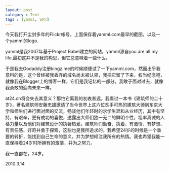 ```yaml
---
layout: post
category : Text
tags : [yamml, 记忆]
---
```

今天我打开尘封多年的Flickr帐号，上面保存着yamml.com最早的截图，以及一个yamml的logo.

yamml是我2007年基于Project Babel建立的网站，yamml源自you are all my life.最初这并不是我的构思，但它总意味着一些什么。

于是我去Godaddy注册kingz.me的时候顺便试了一下yamml.com，然而出乎我意料的是，这个曾经被我丢弃的域名尚未被认领，我把它留了下来，权当纪念吧，就像我在Blogger上的博客一样，它们是我记忆的一部分。我敢于面对过去，就像我勇敢的迎向未来一样。

at24.cn将会失去其意义？那怕它离我的初衷甚远。我看过一本书《建筑师的二十岁》，著名建筑师安藤忠雄邀请了当今世界上这六位炙手可热的建筑大师到东京大学和师生们进行面对面的交流，畅谈他们年轻时的求学生涯和从业经历，其中有坚持，有艰辛，更有成功的喜悦，透露出大师们独一无二的鲜明个性，坦率真诚的人格力量以及他们对建筑设计的执著热爱。建筑师们勤奋、执着、有激情、有梦想、有责任感、好奇并勇于探索，这些也是我所追求的。我希望24岁的时候是一个重要的转折，能找到自己生命的意义，并为梦想倾注我所有的热情。我也希望我能一直保持着24岁时所拥有的激情，并为之努力。

我一直都在，24岁。

2010.3.14